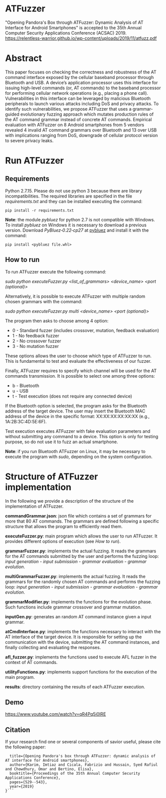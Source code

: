 # ATFuzzer


"Opening Pandora's Box through ATFuzzer: Dynamic Analysis of AT Interface for Android Smartphones" is accepted to the 35th Annual Computer Security Applications Conference (ACSAC) 2019.
https://relentless-warrior.github.io/wp-content/uploads/2019/11/atfuzz.pdf

# Abstract
This paper focuses on checking the correctness and robustness of
the AT command interface exposed by the cellular baseband processor through Bluetooth and USB. A device’s application processor
uses this interface for issuing high-level commands (or, AT commands) to the baseband processor for performing cellular network
operations (e.g., placing a phone call). Vulnerabilities in this interface can be leveraged by malicious Bluetooth peripherals to launch various attacks including DoS and privacy attacks. To identify such vulnerabilities, we propose ATFuzzer that uses a grammar-guided evolutionary fuzzing approach which mutates production rules of the AT command grammar instead of concrete AT commands. Empirical evaluation with ATFuzzer on 8 Android smartphones from 5 vendors revealed 4 invalid AT command grammars over Bluetooth and 13 over USB with implications ranging from DoS, downgrade of cellular protocol version to severe privacy leaks.

# Run ATFuzzer

## Requirements
Python 2.7.15. Please do not use python 3 because there are library incompatibilities. The required libraries are specified in the file *requirements.txt* and they can be installed executing the command:

``` pip install -r requirements.txt ```

**Note**: the module *pybluez* for python 2.7 is not compatible with Windows. To install *pybluez* on Windows it is necessary to download a previous version. Download *PyBluez‑0.22‑cp27* at [pybluez](www.lfd.uci.edu/~gohlke/pythonlibs/#pybluez) and install it with the command:

``` pip install <pybluez file.whl> ```

## How to run
To run ATFuzzer execute the following command:

*sudo python  executeFuzzer.py  \<list\_of\_grammars\>  \<device\_name\>  \<port (optional)\>*

Alternatively, it is possible to execute ATFuzzer with multiple random chosen grammars with the command:

*sudo python executeFuzzer.py multi \<device\_name\> \<port (optional)\>*


The program then asks to choose among 4 option:
 - 0 - Standard fuzzer (includes crossover, mutation, feedback evaluation)
 - 1 - No feedback fuzzer
 - 2 - No crossover fuzzer
 - 3 - No mutation fuzzer


These options allows the user to choose which type of ATFuzzer to run.  This is fundamental to test and evaluate the effectiveness of our fuzzer.

Finally, ATFuzzer requires to specify which channel will be used for the AT commands transmission.  It is possible to select one among three options:
 - b - Bluetooth
 - u - USB
 - t - Test execution (does not require any connected device)

If the Bluetooth option is selected, the program asks for the Bluetooth address of the target device. The user may insert the Bluetooth MAC address of the device in the specific format: XX:XX:XX:XX:XX:XX (e.g., 1A:2B:3C:4D:5E:6F).

Test execution executes ATFuzzer with fake evaluation parameters and without submitting any command to a device. This option is only for testing purpose, so do not use it to fuzz an actual smartphone.

**Note**: if you run Bluetooth ATFuzzer on Linux, it may be necessary to execute the program with *sudo*, depending on the system configuration.


# Structure of ATFuzzer implementation
In the following we provide a description of the structure of the implementation of ATFuzzer.

**commandGrammar.json**: json file which contains a set of grammars for more that 80 AT commands. The grammars are defined following a specific structure that allows the program to efficiently read them.


**executeFuzzer.py**: main program which allows the user to run ATFuzzer. It provides different options of execution (see *How to run*).


**grammarFuzzer.py**: implements the actual fuzzing. It reads the grammars for the AT commands submitted by the user and performs the fuzzing loop: *input generation - input submission - grammar evaluation - grammar evolution*.


**multiGrammarFuzzer.py**: implements the actual fuzzing. It reads the grammars for the randomly chosen AT commands and performs the fuzzing loop: *input generation - input submission - grammar evaluation - grammar evolution*.


**grammarModifier.py**: implements the functions for the evolution phase. Such functions include grammar crossover and grammar mutation.


**inputGen.py**: generates an random AT command instance given a input grammar.


**atCmdInterface.py**: implements the functions necessary to interact with the AT interface of the target device. It is responsible for setting up the communication with the device, submitting the AT command instances, and finally collecting and evaluating the responses.


**afl_fuzzer.py**: implements the functions used to execute AFL fuzzer in the context of AT commands.


**utilityFunctions.py**: implements support functions for the execution of the main program.


**results**: directory containing the results of each ATFuzzer execution.

## Demo
https://www.youtube.com/watch?v=qR4Pq5i0IRE

## Citation
If your research find one or several components of savior useful, please cite the following paper:
```@inproceedings{karim2019opening,
  title={Opening Pandora's box through ATFuzzer: dynamic analysis of AT interface for Android smartphones},
  author={Karim, Imtiaz and Cicala, Fabrizio and Hussain, Syed Rafiul and Chowdhury, Omar and Bertino, Elisa},
  booktitle={Proceedings of the 35th Annual Computer Security Applications Conference},
  pages={529--543},
  year={2019}
}```
